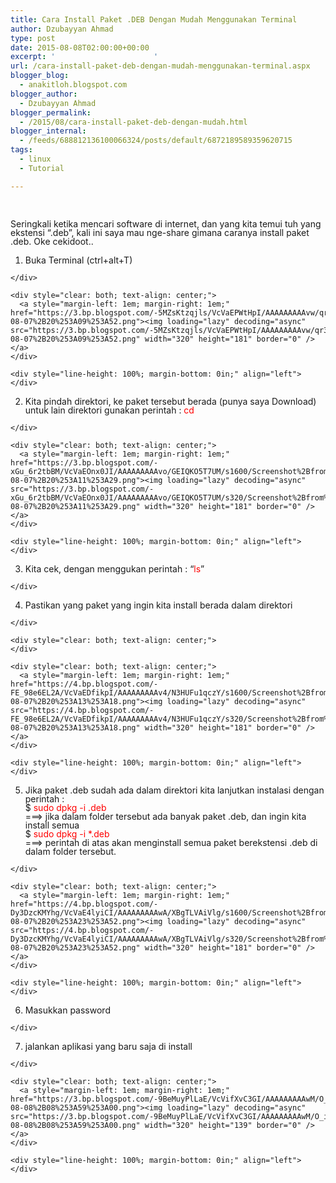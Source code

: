 ```yaml
---
title: Cara Install Paket .DEB Dengan Mudah Menggunakan Terminal
author: Dzubayyan Ahmad
type: post
date: 2015-08-08T02:00:00+00:00
excerpt: '						'
url: /cara-install-paket-deb-dengan-mudah-menggunakan-terminal.aspx
blogger_blog:
  - anakitloh.blogspot.com
blogger_author:
  - Dzubayyan Ahmad
blogger_permalink:
  - /2015/08/cara-install-paket-deb-dengan-mudah.html
blogger_internal:
  - /feeds/688812136100066324/posts/default/6872189589359620715
tags:
  - linux
  - Tutorial

---
```

&nbsp;

<div style="line-height: 100%; margin-bottom: 0in;" align="left">
  Seringkali ketika mencari software di internet, dan yang kita temui tuh yang ekstensi “.deb”, kali ini saya mau nge-share gimana caranya install paket .deb. Oke cekidoot..
</div>

<div style="line-height: 100%; margin-bottom: 0in;" align="left">
</div>

  1. <div style="line-height: 100%; margin-bottom: 0in;" align="left">
      Buka Terminal (ctrl+alt+T)
    </div>
    
    <div style="clear: both; text-align: center;">
      <a style="margin-left: 1em; margin-right: 1em;" href="https://3.bp.blogspot.com/-5MZsKtzqjls/VcVaEPWtHpI/AAAAAAAAAvw/qr3f4IoSuhU/s1600/Screenshot%2Bfrom%2B2015-08-07%2B20%253A09%253A52.png"><img loading="lazy" decoding="async" src="https://3.bp.blogspot.com/-5MZsKtzqjls/VcVaEPWtHpI/AAAAAAAAAvw/qr3f4IoSuhU/s320/Screenshot%2Bfrom%2B2015-08-07%2B20%253A09%253A52.png" width="320" height="181" border="0" /></a>
    </div>
    
    <div style="line-height: 100%; margin-bottom: 0in;" align="left">
    </div>

  2. <div style="line-height: 100%; margin-bottom: 0in;" align="left">
      Kita pindah direktori, ke paket tersebut berada (punya saya Download)<br /> untuk lain direktori gunakan perintah : <span style="color: red;">cd<spasi><folder></span>
    </div>
    
    <div style="clear: both; text-align: center;">
      <a style="margin-left: 1em; margin-right: 1em;" href="https://3.bp.blogspot.com/-xGu_6r2tbBM/VcVaEOnx0JI/AAAAAAAAAvo/GEIQKO5T7UM/s1600/Screenshot%2Bfrom%2B2015-08-07%2B20%253A11%253A29.png"><img loading="lazy" decoding="async" src="https://3.bp.blogspot.com/-xGu_6r2tbBM/VcVaEOnx0JI/AAAAAAAAAvo/GEIQKO5T7UM/s320/Screenshot%2Bfrom%2B2015-08-07%2B20%253A11%253A29.png" width="320" height="181" border="0" /></a>
    </div>
    
    <div style="line-height: 100%; margin-bottom: 0in;" align="left">
    </div>

  3. <div style="line-height: 100%; margin-bottom: 0in;" align="left">
      Kita cek, dengan menggukan perintah : “<span style="color: red;">ls</span>”<br /> <a name="more"></a>
    </div>

  4. <div style="line-height: 100%; margin-bottom: 0in;" align="left">
      Pastikan yang paket yang ingin kita install berada dalam direktori
    </div>
    
    <div style="clear: both; text-align: center;">
    </div>
    
    <div style="clear: both; text-align: center;">
      <a style="margin-left: 1em; margin-right: 1em;" href="https://4.bp.blogspot.com/-FE_98e6EL2A/VcVaEDfikpI/AAAAAAAAAv4/N3HUFu1qczY/s1600/Screenshot%2Bfrom%2B2015-08-07%2B20%253A13%253A18.png"><img loading="lazy" decoding="async" src="https://4.bp.blogspot.com/-FE_98e6EL2A/VcVaEDfikpI/AAAAAAAAAv4/N3HUFu1qczY/s320/Screenshot%2Bfrom%2B2015-08-07%2B20%253A13%253A18.png" width="320" height="181" border="0" /></a>
    </div>
    
    <div style="line-height: 100%; margin-bottom: 0in;" align="left">
    </div>

  5. <div style="line-height: 100%; margin-bottom: 0in;" align="left">
      Jika paket .deb sudah ada dalam direktori kita lanjutkan instalasi dengan perintah :<br /> $ <span style="color: red;">sudo dpkg -i <nama paket>.deb</span><br /> ===> jika dalam folder tersebut ada banyak paket .deb, dan ingin kita install semua<br /> $ <span style="color: red;">sudo dpkg -i *.deb</span><br /> ===> perintah di atas akan menginstall semua paket berekstensi .deb di dalam folder tersebut.
    </div>
    
    <div style="clear: both; text-align: center;">
      <a style="margin-left: 1em; margin-right: 1em;" href="https://4.bp.blogspot.com/-Dy3DzcKMYhg/VcVaE4lyiCI/AAAAAAAAAwA/XBgTLVAiVlg/s1600/Screenshot%2Bfrom%2B2015-08-07%2B20%253A23%253A52.png"><img loading="lazy" decoding="async" src="https://4.bp.blogspot.com/-Dy3DzcKMYhg/VcVaE4lyiCI/AAAAAAAAAwA/XBgTLVAiVlg/s320/Screenshot%2Bfrom%2B2015-08-07%2B20%253A23%253A52.png" width="320" height="181" border="0" /></a>
    </div>
    
    <div style="line-height: 100%; margin-bottom: 0in;" align="left">
    </div>

  6. <div style="line-height: 100%; margin-bottom: 0in;" align="left">
      Masukkan password
    </div>

  7. <div style="line-height: 100%; margin-bottom: 0in;" align="left">
      jalankan aplikasi yang baru saja di install
    </div>
    
    <div style="clear: both; text-align: center;">
      <a style="margin-left: 1em; margin-right: 1em;" href="https://3.bp.blogspot.com/-9BeMuyPlLaE/VcVifXvC3GI/AAAAAAAAAwM/O_iG619yUQ8/s1600/Screenshot%2Bfrom%2B2015-08-08%2B08%253A59%253A00.png"><img loading="lazy" decoding="async" src="https://3.bp.blogspot.com/-9BeMuyPlLaE/VcVifXvC3GI/AAAAAAAAAwM/O_iG619yUQ8/s320/Screenshot%2Bfrom%2B2015-08-08%2B08%253A59%253A00.png" width="320" height="139" border="0" /></a>
    </div>
    
    <div style="line-height: 100%; margin-bottom: 0in;" align="left">
    </div>